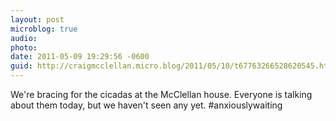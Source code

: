 ```yaml
---
layout: post
microblog: true
audio: 
photo: 
date: 2011-05-09 19:29:56 -0600
guid: http://craigmcclellan.micro.blog/2011/05/10/t67763266528620545.html
---
```

We're bracing for the cicadas at the McClellan house. Everyone is talking about them today, but we haven't seen any yet. #anxiouslywaiting
